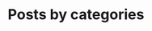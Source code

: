 ---
layout: categories
title: Posts by categories
permalink: /categories/
comments: false
author_profile: false
entries_layout: grid
classes: wide
sidebar:
    title: ""
    recent_posts: true
    categories: true
    contact_info: true
---